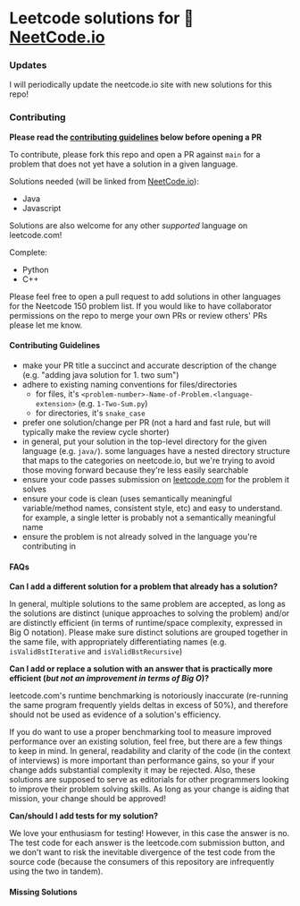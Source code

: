 # Leetcode solutions for 🚀 [NeetCode.io](https://neetcode.io)

### Updates

I will periodically update the neetcode.io site with new solutions for this repo!

### Contributing

**Please read the [contributing guidelines](#contributing-guidelines) below before opening a PR**

To contribute, please fork this repo and open a PR against `main` for a problem that does not yet have a solution in a given language.

Solutions needed (will be linked from [NeetCode.io](https://neetcode.io)):

* Java
* Javascript

Solutions are also welcome for any other *supported* language on leetcode.com!

Complete:
* Python
* C++

Please feel free to open a pull request to add solutions in other languages for the Neetcode 150 problem list. If you would like to have collaborator permissions on the repo to merge your own PRs or review others' PRs please let me know. 

#### Contributing Guidelines
- make your PR title a succinct and accurate description of the change (e.g. "adding java solution for 1. two sum")
- adhere to existing naming conventions for files/directories
  - for files, it's `<problem-number>-Name-of-Problem.<language-extension>` (e.g. `1-Two-Sum.py`)
  - for directories, it's `snake_case`
- prefer one solution/change per PR (not a hard and fast rule, but will typically make the review cycle shorter)
- in general, put your solution in the top-level directory for the given language (e.g. `java/`). some languages have a nested directory structure that maps to the categories on neetcode.io, but we're trying to avoid those moving forward because they're less easily searchable
- ensure your code passes submission on [leetcode.com](https://leetcode.com) for the problem it solves
- ensure your code is clean (uses semantically meaningful variable/method names, consistent style, etc) and easy to understand. for example, a single letter is probably not a semantically meaningful name
- ensure the problem is not already solved in the language you're contributing in

#### FAQs
**Can I add a different solution for a problem that already has a solution?**

In general, multiple solutions to the same problem are accepted, as long as the solutions are distinct (unique approaches to solving the problem) and/or 
are distinctly efficient (in terms of runtime/space complexity, expressed in Big O notation). Please make sure distinct solutions are grouped together in the same file, with appropriately differentiating names (e.g. `isValidBstIterative` and `isValidBstRecursive`)

**Can I add or replace a solution with an answer that is practically more efficient (*but not an improvement in terms of Big O*)?**

leetcode.com's runtime benchmarking is notoriously inaccurate (re-running the same program frequently yields deltas in excess of 50%), and therefore should not be used as evidence of a solution's efficiency.

If you do want to use a proper benchmarking tool to measure improved performance over an existing solution, feel free, but there are a few things to keep in mind. In general, readability and clarity of the code (in the context of interviews) is more important than performance gains, so your if your change adds substantial complexity it may be rejected. Also, these solutions are supposed to serve as editorials for other programmers looking to improve their problem solving skills. As long as your change is aiding that mission, your change should be approved!

**Can/should I add tests for my solution?**

We love your enthusiasm for testing! However, in this case the answer is no. The test code for each answer is the leetcode.com submission button, and we don't want to risk the inevitable divergence of the test code from the source code (because the consumers of this repository are infrequently using the two in tandem). 

#### Missing Solutions

<completion-table />